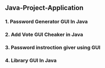 ## Java-Project-Application      
### 1. Password Generator GUI In Java 
### 2. Add Vote GUI Cheaker in Java
### 3. Password instroction giver using GUI
### 4. Library GUI In Java



